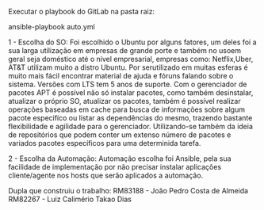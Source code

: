 Executar o playbook do GitLab na pasta raiz:

ansible-playbook auto.yml

1 - Escolha do SO:
Foi escolhido o Ubuntu por alguns fatores, um deles foi a sua larga utilização em empresas de grande porte e também no usoem geral seja doméstico até o nível empresarial, empresas como: Netflix,Uber, AT&T utilizam muito a distro Ubuntu. Por serutilizado em muitas esferas é muito mais fácil encontrar material de ajuda e fóruns falando sobre o sistema. 
Versões com LTS tem 5 anos de suporte.
Com o gerenciador de pacotes APT é possível não só instalar pacotes, como também desinstalar, atualizar o próprio SO, atualizar os pacotes, também é possível realizar operações baseadas em cache para busca de informações sobre algum pacote especifíco ou listar as dependências do mesmo, trazendo bastante flexibilidade e agilidade para o gerenciador. Utilizando-se também da ideia de repositórios que podem conter um extenso número de pacotes e variados pacotes específicos para uma determinida tarefa.


2 - Escolha da Automação:
Automação escolha foi Ansible, pela sua facilidade de implementação por não precisar instalar aplicações cliente/agente
nos hosts que serão aplicados a automação.

Dupla que construiu o trabalho:
RM83188 - João Pedro Costa de Almeida
RM82267 - Luiz Calimério Takao Dias

